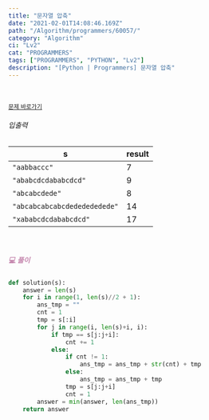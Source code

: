 ```yaml
---
title: "문자열 압축"
date: "2021-02-01T14:08:46.169Z"
path: "/Algorithm/programmers/60057/"
category: "Algorithm"
ci: "Lv2"
cat: "PROGRAMMERS"
tags: ["PROGRAMMERS", "PYTHON", "Lv2"]
description: "[Python | Programmers] 문자열 압축"
---
```


<br />

<a href="https://programmers.co.kr/learn/courses/30/lessons/60057"><small>문제 바로가기</small></a>

###### 입출력

| s                            | result |
| ---------------------------- | ------ |
| `"aabbaccc"`                 | 7      |
| `"ababcdcdababcdcd"`         | 9      |
| `"abcabcdede"`               | 8      |
| `"abcabcabcabcdededededede"` | 14     |
| `"xababcdcdababcdcd"`        | 17     |

<br />

##### <h5 style="color:#C587AE;">💻 풀이</h5>

```python
def solution(s):
    answer = len(s)
    for i in range(1, len(s)//2 + 1):
        ans_tmp = ""
        cnt = 1
        tmp = s[:i]
        for j in range(i, len(s)+i, i):
            if tmp == s[j:j+i]:
                cnt += 1
            else:
                if cnt != 1:
                    ans_tmp = ans_tmp + str(cnt) + tmp
                else:
                    ans_tmp = ans_tmp + tmp
                tmp = s[j:j+i]
                cnt = 1
        answer = min(answer, len(ans_tmp))
    return answer
```

<br />

